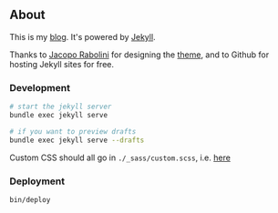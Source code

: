 ## About
This is my [blog](http://davidlaprade.github.io/blog/).
It's powered by [Jekyll](http://jekyllrb.com).

Thanks to [Jacopo Rabolini](http://www.jacoporabolini.com) for designing the [theme](https://github.com/KingFelix/emerald), and to Github for hosting Jekyll sites for free.

### Development

```bash
# start the jekyll server
bundle exec jekyll serve

# if you want to preview drafts
bundle exec jekyll serve --drafts
```

Custom CSS should all go in `./_sass/custom.scss`,
i.e. [here](https://github.com/davidlaprade/blog/blob/master/_sass/custom.scss)

### Deployment

```bash
bin/deploy
```
